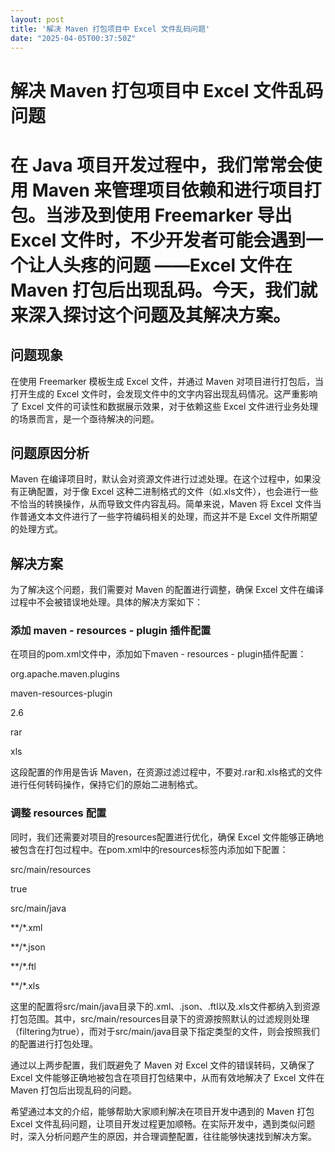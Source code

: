 ```yaml
---
layout: post
title: '解决 Maven 打包项目中 Excel 文件乱码问题'
date: "2025-04-05T00:37:50Z"
---
```

解决 Maven 打包项目中 Excel 文件乱码问题
===========================

在 Java 项目开发过程中，我们常常会使用 Maven 来管理项目依赖和进行项目打包。当涉及到使用 Freemarker 导出 Excel 文件时，不少开发者可能会遇到一个让人头疼的问题 ——Excel 文件在 Maven 打包后出现乱码。今天，我们就来深入探讨这个问题及其解决方案。
===============================================================================================================================================

问题现象
----

在使用 Freemarker 模板生成 Excel 文件，并通过 Maven 对项目进行打包后，当打开生成的 Excel 文件时，会发现文件中的文字内容出现乱码情况。这严重影响了 Excel 文件的可读性和数据展示效果，对于依赖这些 Excel 文件进行业务处理的场景而言，是一个亟待解决的问题。

问题原因分析
------

Maven 在编译项目时，默认会对资源文件进行过滤处理。在这个过程中，如果没有正确配置，对于像 Excel 这种二进制格式的文件（如.xls文件），也会进行一些不恰当的转换操作，从而导致文件内容乱码。简单来说，Maven 将 Excel 文件当作普通文本文件进行了一些字符编码相关的处理，而这并不是 Excel 文件所期望的处理方式。

解决方案
----

为了解决这个问题，我们需要对 Maven 的配置进行调整，确保 Excel 文件在编译过程中不会被错误地处理。具体的解决方案如下：

### 添加 maven - resources - plugin 插件配置

在项目的pom.xml文件中，添加如下maven - resources - plugin插件配置：

<plugin>

<groupId>org.apache.maven.plugins</groupId>

<artifactId>maven-resources-plugin</artifactId>

<version>2.6</version>

<configuration>

<nonFilteredFileExtensions>

<!-- 不对rar和xls进行转码 -->

<nonFilteredFileExtension>rar</nonFilteredFileExtension>

<nonFilteredFileExtension>xls</nonFilteredFileExtension>

</nonFilteredFileExtensions>

</configuration>

</plugin>

这段配置的作用是告诉 Maven，在资源过滤过程中，不要对.rar和.xls格式的文件进行任何转码操作，保持它们的原始二进制格式。

### 调整 resources 配置

同时，我们还需要对项目的resources配置进行优化，确保 Excel 文件能够正确地被包含在打包过程中。在pom.xml中的resources标签内添加如下配置：

<resources>

<resource>

<directory>src/main/resources</directory>

<filtering>true</filtering>

</resource>

<resource>

<directory>src/main/java</directory>

<includes>

<include>\*\*/\*.xml</include>

<include>\*\*/\*.json</include>

<include>\*\*/\*.ftl</include>

<include>\*\*/\*.xls</include>

</includes>

</resource>

</resources>

这里的配置将src/main/java目录下的.xml、.json、.ftl以及.xls文件都纳入到资源打包范围。其中，src/main/resources目录下的资源按照默认的过滤规则处理（filtering为true），而对于src/main/java目录下指定类型的文件，则会按照我们的配置进行打包处理。

通过以上两步配置，我们既避免了 Maven 对 Excel 文件的错误转码，又确保了 Excel 文件能够正确地被包含在项目打包结果中，从而有效地解决了 Excel 文件在 Maven 打包后出现乱码的问题。

希望通过本文的介绍，能够帮助大家顺利解决在项目开发中遇到的 Maven 打包 Excel 文件乱码问题，让项目开发过程更加顺畅。在实际开发中，遇到类似问题时，深入分析问题产生的原因，并合理调整配置，往往能够快速找到解决方案。